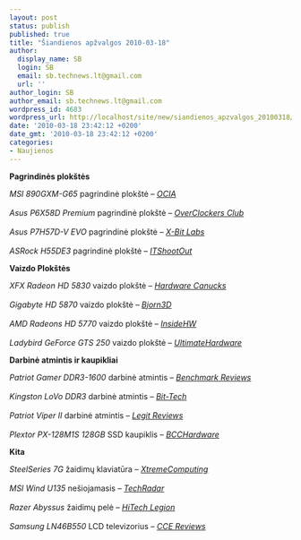 ```yaml
---
layout: post
status: publish
published: true
title: "Šiandienos apžvalgos 2010-03-18"
author:
  display_name: SB
  login: SB
  email: sb.technews.lt@gmail.com
  url: ''
author_login: SB
author_email: sb.technews.lt@gmail.com
wordpress_id: 4683
wordpress_url: http://localhost/site/new/siandienos_apzvalgos_20100318/
date: '2010-03-18 23:42:12 +0200'
date_gmt: '2010-03-18 23:42:12 +0200'
categories:
- Naujienos
---
```

<p><b>Pagrindinės plokštės</b></p>
<p><i>MSI 890GXM-G65</i> pagrindinė plokštė – <i><a class="ns" href="http://www.ocia.net/reviews/msi890gxm/page1.shtml">OCIA</a></i><br />
<br /><i>Asus P6X58D Premium</i> pagrindinė plokštė – <i><a class="ns" href="http://www.overclockersclub.com/reviews/asus_p6x58d_premium/">OverClockers Club</a></i><br />
<br /><i>Asus P7H57D-V EVO</i> pagrindinė plokštė – <i><a class="ns" href="http://www.xbitlabs.com/articles/mainboards/display/asus-p7h57d-v-evo.html">X-Bit Labs</a></i><br />
<br /><i>ASRock H55DE3</i> pagrindinė plokštė – <i><a class="ns" href="http://itshootout.com/r-334/asrock-h55de3-motherboard-review/">ITShootOut</a></i></p>
<p><b>Vaizdo Plokštės</b></p>
<p><i>XFX Radeon HD 5830</i> vaizdo plokštė – <i><a class="ns" href="http://www.hardwarecanucks.com/forum/hardware-canucks-reviews/30002-xfx-radeon-hd-5830-1gb-gddr5-review.html">Hardware Canucks</a></i><br />
<br /><i>Gigabyte HD 5870</i> vaizdo plokštė – <i><a class="ns" href="http://www.bjorn3d.com/read.php?cID=1811">Bjorn3D</a></i><br />
<br /><i>AMD Radeons HD 5770</i> vaizdo plokštė – <i><a class="ns" href="http://www.insidehw.com/Reviews/Graphics-cards/Radeons-HD-5770-A-Hawk-Versus-Arctic-Ice.html">InsideHW</a></i><br />
<br /><i>Ladybird GeForce GTS 250</i> vaizdo plokštė – <i><a class="ns" href="http://www.ultimatehardware.net/nvidia/ladybird_geforce_gts_250.htm">UltimateHardware</a></i></p>
<p><b>Darbinė atmintis ir kaupikliai</b></p>
<p><i>Patriot Gamer DDR3-1600</i> darbinė atmintis – <i><a class="ns" href="http://benchmarkreviews.com/index.php?option=com_content&task=view&id=479&Itemid=67">Benchmark Reviews</a></i><br />
<br /><i>Kingston LoVo DDR3</i> darbinė atmintis – <i><a class="ns" href="http://www.bit-tech.net/hardware/memory/2010/03/18/kingston-lovo-power-saving-1-25v-ddr3-ram/1">Bit-Tech</a></i><br />
<br /><i>Patriot Viper II</i> darbinė atmintis – <i><a class="ns" href="http://www.legitreviews.com/article/1232/1/">Legit Reviews</a></i><br />
<br /><i>Plextor PX-128M1S 128GB</i> SSD kaupiklis – <i><a class="ns" href="http://www.bcchardware.com/index.php?option=com_content&task=view&id=8383&Itemid=40">BCCHardware</a></i></p>
<p><b>Kita</b></p>
<p><i>SteelSeries 7G</i>  žaidimų klaviatūra – <i><a class="ns" href="http://www.xtremecomputing.co.uk/review.php?id=512">XtremeComputing</a></i><br />
<br /><i>MSI Wind U135</i> nešiojamasis – <i><a class="ns" href="http://www.techradar.com/reviews/pc-mac/laptops-portable-pcs/laptops-and-netbooks/msi-wind-u135-676581/review">TechRadar</a></i><br />
<br /><i>Razer Abyssus</i> žaidimų pelė – <i><a class="ns" href="http://www.hitechlegion.com/reviews/input-devices/2526-razer-abyssus-high-percision-optical-gaming-mouse-review">HiTech Legion</a></i><br />
<br /><i>Samsung LN46B550</i> LCD televizorius – <i><a class="ns" href="http://www.ccereviews.com/reviews/samsung-ln46b550-46inch-lcd-tv/">CCE Reviews</a></i><br /></p>
